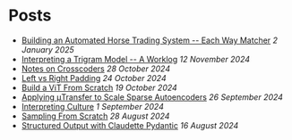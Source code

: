 # Posts

- [Building an Automated Horse Trading System -- Each Way Matcher](./each_way_matcher.html) _2 January 2025_
- [Interpreting a Trigram Model -- A Worklog](./trigram_worklog.html) _12 November 2024_
- [Notes on Crosscoders](./crosscoder.html) _28 October 2024_
- [Left vs Right Padding](./left_vs_right_padding.html) _24 October 2024_
- [Build a ViT From Scratch](https://colab.research.google.com/github/tom-pollak/nanoViT/blob/main/tutorials/vit_from_scratch.ipynb) _19 October 2024_
- [Applying μTransfer to Scale Sparse Autoencoders](./mutransfer_sae.html) _26 September 2024_
- [Interpreting Culture](https://docs.google.com/document/d/1km2m3oWZMDrekV9_mYHft5pX9PjrM4imKGEdK9vVMr8/edit?usp=sharing) _1 September 2024_
- [Sampling From Scratch](./sampling_from_scratch.html) _28 August 2024_
- [Structured Output with Claudette Pydantic](./structured_output_with_claudette_pydantic.html) _16 August 2024_

<br>
